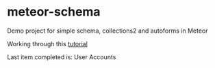 # meteor-schema

Demo project for simple schema, collections2 and autoforms in Meteor

Working through this [tutorial](http://www.webtempest.com/meteor-js-autoform-tutorial)

Last item completed is: User Accounts
